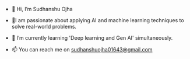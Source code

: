 - 👋 Hi, I’m Sudhanshu Ojha
- 👀I am passionate about applying AI and machine learning techniques to solve real-world problems.

- 🌱 I’m currently learning 'Deep learning and Gen AI' simultaneously.
- 📫 You can reach me on sudhanshuojha01643@gmail.com


